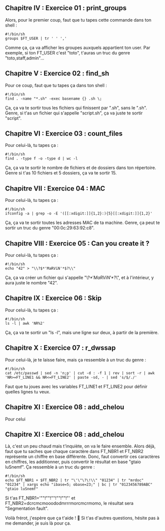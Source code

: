 
Chapitre IV : Exercice 01 : print_groups
---
Alors, pour le premier coup, faut que tu tapes cette commande dans ton shell :
```shell
#!/bin/sh
groups $FT_USER | tr ' ' ','
```
Comme ça, ça va afficher les groupes auxquels appartient ton user. Par exemple, si ton FT_USER c'est "toto", t'auras un truc du genre "toto,staff,admin"... 

Chapitre V : Exercice 02 : find_sh
---
Pour ce coup, faut que tu tapes ça dans ton shell :
```shell
#!/bin/sh
find . -name "*.sh" -exec basename {} .sh \;
```
Ça, ça va te sortir tous les fichiers qui finissent par ".sh", sans le ".sh". Genre, si t'as un fichier qui s'appelle "script.sh", ça va juste te sortir "script".

Chapitre VI : Exercice 03 : count_files
---
Pour celui-là, tu tapes ça :
```shell
#!/bin/sh
find . -type f -o -type d | wc -l
```
Ça, ça va te sortir le nombre de fichiers et de dossiers dans ton répertoire. Genre si t'as 10 fichiers et 5 dossiers, ça va te sortir 15.

Chapitre VII : Exercice 04 : MAC
---
Pour celui-là, tu tapes ça :
```shell
#!/bin/sh
ifconfig -a | grep -o -E '([[:xdigit:]]{1,2}:){5}[[:xdigit:]]{1,2}'
```
Ça, ça va te sortir toutes les adresses MAC de ta machine. Genre, ça peut te sortir un truc du genre "00:0c:29:63:92:c8".

Chapitre VIII : Exercice 05 : Can you create it ?
---
Pour celui-là, tu tapes ça :
```shell
#!/bin/sh
echo "42" > "\\?$*'MaRViN'*$?\\"
```
Ça, ça va créer un fichier qui s'appelle "\\?$*'MaRViN'*$?\\", et à l'intérieur, y aura juste le nombre "42". 

Chapitre IX : Exercice 06 : Skip
---
Pour celui-là, tu tapes ça :
```shell
#!/bin/sh
ls -l | awk 'NR%2'
```
Ça, ça va te sortir un "ls -l", mais une ligne sur deux, à partir de la première.

Chapitre X : Exercice 07 : r_dwssap
---
Pour celui-là, je te laisse faire, mais ça ressemble à un truc du genre :
```shell
#!/bin/sh
cat /etc/passwd | sed -n 'n;p' | cut -d : -f 1 | rev | sort -r | awk 'NR>=FT_LINE1 && NR<=FT_LINE2' | paste -sd, - | sed 's/$/./'
```
Faut que tu joues avec les variables FT_LINE1 et FT_LINE2 pour définir quelles lignes tu veux.

Chapitre XI : Exercice 08 : add_chelou
---
Pour celui

Chapitre XI : Exercice 08 : add_chelou
---
Là, c'est un peu chaud mais t'inquiète, on va le faire ensemble. Alors déjà, faut que tu saches que chaque caractère dans FT_NBR1 et FT_NBR2 représente un chiffre en base différente. Donc, faut convertir ces caractères en chiffres, les additionner, puis convertir le résultat en base "gtaio luSnemf". Ça ressemble à un truc du genre :
```shell
#!/bin/sh
echo $FT_NBR1 + $FT_NBR2 | tr "\'\"\?\!\\" "01234" | tr "mrdoc" "01234" | xargs echo "ibase=5; obase=23;" | bc | tr "0123456789ABC" "gtaio luSnemf"
```
Si t'as FT_NBR1='\"\"!\"\"!\"\"!\"\"!\"\"!\"' et FT_NBR2=dcrcmcmooododmrrrmorcmcrmomo, le résultat sera "Segmentation fault".

Voilà frérot, j'espère que ça t'aide ! 🤘 Si t'as d'autres questions, hésite pas à me demander, je suis là pour ça.